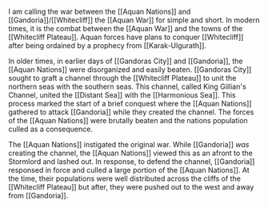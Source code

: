  I am calling the war between the [[Aquan Nations]] and [[Gandoria]]/[[Whitecliff]] the [[Aquan War]] for simple and short. In modern times, it is the combat between the [[Aquan War]] and the towns of the [[Whitecliff Plateau]]. Aquan forces have plans to conquer [[Whitecliff]] after being ordained by a prophecy from [[Karak-Ulgurath]]. 

In older times, in earlier days of [[Gandoras City]] and [[Gandoria]], the [[Aquan Nations]] were disorganized and easily beaten. [[Gandoras City]] sought to graft a channel through the [[Whitecliff Plateau]] to unit the northern seas with the southern seas. This channel, called King Gillian's Channel, united the [[Distant Sea]] with the [[Harmonious Sea]]. This process marked the start of a brief conquest where the [[Aquan Nations]] gathered to attack [[Gandoria]] while they created the channel. The forces of the [[Aquan Nations]] were brutally beaten and the nations population culled as a consequence.

The [[Aquan Nations]] instigated the original war. While [[Gandoria]] *was* creating the channel, the [[Aquan Nations]] viewed this as an afront to the Stormlord and lashed out. In response, to defend the channel, [[Gandoria]] responsed in force and culled a large portion of the [[Aquan Nations]]. At the time, their populations were well distributed across the cliffs of the [[Whitecliff Plateau]] but after, they were pushed out to the west and away from [[Gandoria]]. 